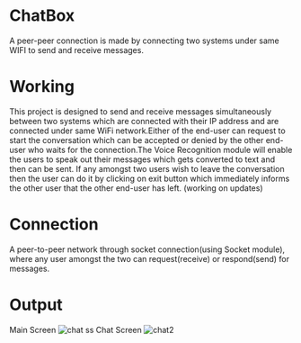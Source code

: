 # ChatBox
A peer-peer connection is made by connecting two systems under same WIFI to send and receive messages. 
# Working
This project is designed to send and receive messages simultaneously between two systems which are connected with their IP address and are connected under same WiFi network.Either of the end-user can request to start the conversation which can be accepted or denied by the other end-user who waits for the connection.The Voice Recognition module will enable the users to speak out their messages which gets converted to text and then can be sent. If any amongst two users wish to leave the conversation then the user can do it by clicking on exit button which immediately informs the other user that the other end-user has left.    (working on updates)
# Connection
A peer-to-peer network through socket connection(using Socket module), where any user amongst the two can request(receive) or respond(send) for messages.
# Output
Main Screen
![chat ss](https://user-images.githubusercontent.com/86179660/124353981-4f778400-dc27-11eb-9483-f6fe332b0131.jpg)
Chat Screen
![chat2](https://user-images.githubusercontent.com/86179660/124354634-92872680-dc2a-11eb-8928-0d5651af734b.jpg)

